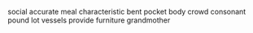 social accurate meal characteristic bent pocket body crowd consonant pound lot vessels provide furniture grandmother